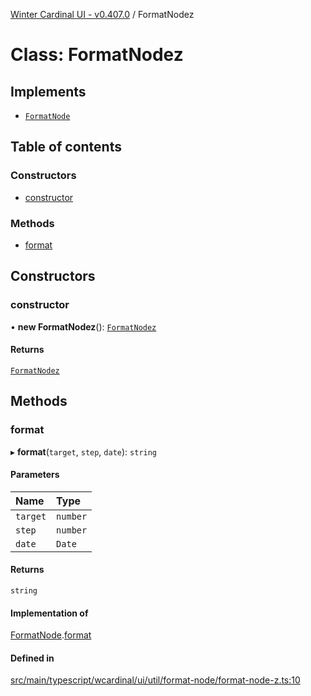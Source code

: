 [Winter Cardinal UI - v0.407.0](../index.md) / FormatNodez

# Class: FormatNodez

## Implements

- [`FormatNode`](../interfaces/FormatNode.md)

## Table of contents

### Constructors

- [constructor](FormatNodez.md#constructor)

### Methods

- [format](FormatNodez.md#format)

## Constructors

### constructor

• **new FormatNodez**(): [`FormatNodez`](FormatNodez.md)

#### Returns

[`FormatNodez`](FormatNodez.md)

## Methods

### format

▸ **format**(`target`, `step`, `date`): `string`

#### Parameters

| Name | Type |
| :------ | :------ |
| `target` | `number` |
| `step` | `number` |
| `date` | `Date` |

#### Returns

`string`

#### Implementation of

[FormatNode](../interfaces/FormatNode.md).[format](../interfaces/FormatNode.md#format)

#### Defined in

[src/main/typescript/wcardinal/ui/util/format-node/format-node-z.ts:10](https://github.com/winter-cardinal/winter-cardinal-ui/blob/v0.407.0/src/main/typescript/wcardinal/ui/util/format-node/format-node-z.ts#L10)

